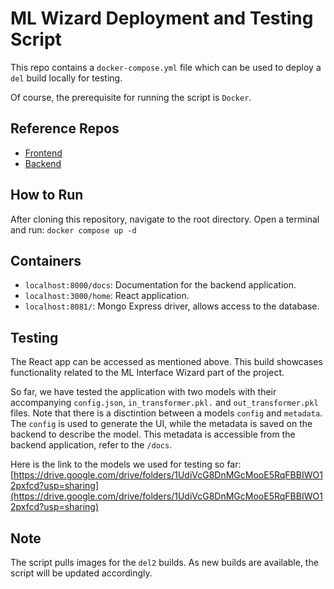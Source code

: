 # ML Wizard Deployment and Testing Script
This repo contains a `docker-compose.yml` file which can be used to deploy a `del` build locally for testing.

Of course, the prerequisite for running the script is `Docker`.

## Reference Repos
- [Frontend](https://github.com/davutkulaksiz/ml-interface-wizard)
- [Backend](https://github.com/nikolaDrljaca/interface-wizard-backend)

## How to Run
After cloning this repository, navigate to the root directory.
Open a terminal and run: `docker compose up -d` 

## Containers
- `localhost:8000/docs`: Documentation for the backend application.
- `localhost:3000/home`: React application. 
- `localhost:8081/`: Mongo Express driver, allows access to the database.

## Testing
The React app can be accessed as mentioned above. This build showcases functionality related to the ML Interface Wizard part of the project.

So far, we have tested the application with two models with their accompanying `config.json`, `in_transformer.pkl.` and `out_transformer.pkl` files. Note that there is a disctintion between a models `config` and `metadata`. The `config` is used to generate the UI, while the metadata is saved on the backend to describe the model. This metadata is accessible from the backend application, refer to the `/docs`.

Here is the link to the models we used for testing so far:
[https://drive.google.com/drive/folders/1UdiVcG8DnMGcMooE5RqFBBIWO12pxfcd?usp=sharing](https://drive.google.com/drive/folders/1UdiVcG8DnMGcMooE5RqFBBIWO12pxfcd?usp=sharing)


## Note
The script pulls images for the `del2` builds. As new builds are available, the script will be updated accordingly. 